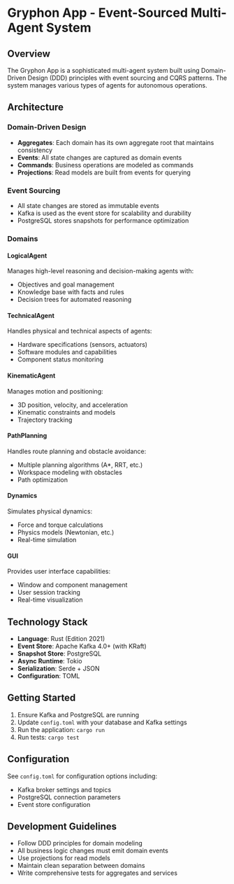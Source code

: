 # Gryphon App - Event-Sourced Multi-Agent System

## Overview

The Gryphon App is a sophisticated multi-agent system built using Domain-Driven Design (DDD) principles with event sourcing and CQRS patterns. The system manages various types of agents for autonomous operations.

## Architecture

### Domain-Driven Design
- **Aggregates**: Each domain has its own aggregate root that maintains consistency
- **Events**: All state changes are captured as domain events
- **Commands**: Business operations are modeled as commands
- **Projections**: Read models are built from events for querying

### Event Sourcing
- All state changes are stored as immutable events
- Kafka is used as the event store for scalability and durability
- PostgreSQL stores snapshots for performance optimization

### Domains

#### LogicalAgent
Manages high-level reasoning and decision-making agents with:
- Objectives and goal management
- Knowledge base with facts and rules
- Decision trees for automated reasoning

#### TechnicalAgent
Handles physical and technical aspects of agents:
- Hardware specifications (sensors, actuators)
- Software modules and capabilities
- Component status monitoring

#### KinematicAgent
Manages motion and positioning:
- 3D position, velocity, and acceleration
- Kinematic constraints and models
- Trajectory tracking

#### PathPlanning
Handles route planning and obstacle avoidance:
- Multiple planning algorithms (A*, RRT, etc.)
- Workspace modeling with obstacles
- Path optimization

#### Dynamics
Simulates physical dynamics:
- Force and torque calculations
- Physics models (Newtonian, etc.)
- Real-time simulation

#### GUI
Provides user interface capabilities:
- Window and component management
- User session tracking
- Real-time visualization

## Technology Stack

- **Language**: Rust (Edition 2021)
- **Event Store**: Apache Kafka 4.0+ (with KRaft)
- **Snapshot Store**: PostgreSQL
- **Async Runtime**: Tokio
- **Serialization**: Serde + JSON
- **Configuration**: TOML

## Getting Started

1. Ensure Kafka and PostgreSQL are running
2. Update `config.toml` with your database and Kafka settings
3. Run the application: `cargo run`
4. Run tests: `cargo test`

## Configuration

See `config.toml` for configuration options including:
- Kafka broker settings and topics
- PostgreSQL connection parameters
- Event store configuration

## Development Guidelines

- Follow DDD principles for domain modeling
- All business logic changes must emit domain events
- Use projections for read models
- Maintain clean separation between domains
- Write comprehensive tests for aggregates and services
